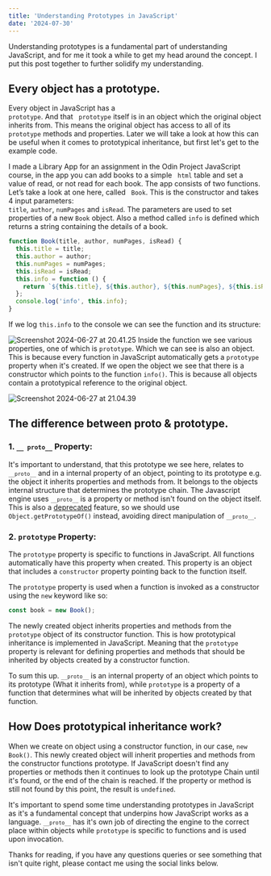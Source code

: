 ```yaml
---
title: 'Understanding Prototypes in JavaScript'
date: '2024-07-30'
---
```


Understanding prototypes is a fundamental part of understanding JavaScript, and for me it took a while to get my head around the concept. I put this post together to further solidify my understanding.

## Every object has a prototype.

Every object in JavaScript has a <code class="inline-code"> prototype</code>. And that <code class="inline-code"> prototype</code> itself is in an object which the original object inherits from. This means the original object has access to all of its <code class="inline-code"> prototype</code> methods and properties. Later we will take a look at how this can be useful when it comes to prototypical inheritance, but first let's get to the example code.

I made a Library App for an assignment in the Odin Project JavaScript course, in the app you can add books to a simple <code class="inline-code"> html</code> table and set a value of read, or not read for each book. The app consists of two functions. Let’s take a look at one here, called <code class="inline-code"> Book</code>. This is the constructor and takes 4 input parameters: <code class="inline-code"> title</code>, <code class="inline-code">author</code>, <code class="inline-code">numPages</code> and <code class="inline-code">isRead</code>. The parameters are used to set properties of a new <code class="inline-code">Book</code> object. Also a method called <code class="inline-code">info</code> is defined which returns a string containing the details of a book.

```js
function Book(title, author, numPages, isRead) {
  this.title = title;
  this.author = author;
  this.numPages = numPages;
  this.isRead = isRead;
  this.info = function () {
    return `${this.title}, ${this.author}, ${this.numPages}, ${this.isRead}`;
  };
  console.log('info', this.info);
}
```

If we log <code class="inline-code">this.info</code> to the console we can see the function and its structure:

![Screenshot 2024-06-27 at 20.41.25](inkdrop://file:Se5l4fMN3)
Inside the function we see various properties, one of which is <code class="inline-code">prototype</code>. Which we can see is also an object. This is because every function in JavaScript automatically gets a <code class="inline-code">prototype</code> property when it's created. If we open the object we see that there is a constructor which points to the function <code class="inline-code">info()</code>. This is because all objects contain a prototypical reference to the original object.

![Screenshot 2024-06-27 at 21.04.39](inkdrop://file:DKkHw5yjN)

## The difference between **proto** & **prototype**.

### 1. <code class="inline-code">`__ proto__`</code> Property:

It's important to understand, that this prototype we see here, relates to <code class="inline-code">`__proto__`</code> and in a internal property of an object, pointing to its prototype e.g. the object it inherits properties and methods from. It belongs to the objects internal structure that determines the prototype chain. The Javascript engine uses <code class="inline-code">`__proto__`</code> is a property or method isn't found on the object itself. This is also a [deprecated](https://developer.mozilla.org/en-US/docs/Web/JavaScript/Reference/Global_Objects/Object/proto) feature, so we should use <code class="inline-code">Object.getPrototypeOf()</code> instead, avoiding direct manipulation of <code class="inline-code">`__proto__`</code>.

### 2. <code class="inline-code">prototype</code> Property:

The <code class="inline-code">prototype</code> property is specific to functions in JavaScript. All functions automatically have this property when created. This property is an object that includes a <code class="inline-code">constructor</code> property pointing back to the function itself.

The <code class="inline-code">prototype</code> property is used when a function is invoked as a constructor using the `new` keyword like so:

```js
const book = new Book();
```

The newly created object inherits properties and methods from the <code class="inline-code">prototype</code> object of its constructor function. This is how prototypical inheritance is implemented in JavaScript. Meaning that the <code class="inline-code">prototype</code> property is relevant for defining properties and methods that should be inherited by objects created by a constructor function.

To sum this up. <code class="inline-code">`__proto__`</code> is an internal property of an object which points to its prototype (What it inherits from), while <code class="inline-code">prototype</code> is a property of a function that determines what will be inherited by objects created by that function.

## How Does prototypical inheritance work?

When we create on object using a constructor function, in our case, <code class="inline-code">new Book()</code>. This newly created object will inherit properties and methods from the constructor functions prototype. If JavaScript doesn't find any properties or methods then it continues to look up the prototype Chain until it's found, or the end of the chain is reached. If the property or method is still not found by this point, the result is <code class="inline-code">undefined</code>.

It's important to spend some time understanding prototypes in JavaScript as it's a fundamental concept that underpins how JavaScript works as a language. <code class="inline-code">`__proto__`</code> has it's own job of directing the engine to the correct place within objects while <code class="inline-code">prototype</code> is specific to functions and is used upon invocation.

Thanks for reading, if you have any questions queries or see something that isn't quite right, please contact me using the social links below.
